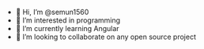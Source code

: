 - 👋 Hi, I’m @semun1560
- 👀 I’m interested in programming
- 🌱 I’m currently learning Angular
- 💞️ I’m looking to collaborate on any open source project

<!---
semun1560/semun1560 is a ✨ special ✨ repository because its `README.md` (this file) appears on your GitHub profile.
You can click the Preview link to take a look at your changes.
--->
